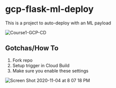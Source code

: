 # gcp-flask-ml-deploy
This is a project to auto-deploy with an ML payload

![Course1-GCP-CD](https://user-images.githubusercontent.com/58792/107860077-64d04b00-6e0b-11eb-8cf2-7cce40496a46.jpg)


## Gotchas/How To

1.  Fork repo
2.  Setup trigger in Cloud Build
3. Make sure you enable these settings

![Screen Shot 2020-11-04 at 8 07 18 PM](https://user-images.githubusercontent.com/58792/98184850-610e5d80-1ed9-11eb-9950-6e225675ac2d.png)


